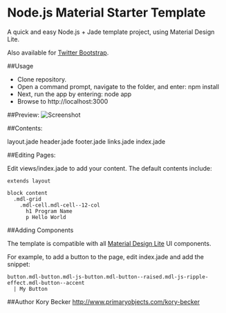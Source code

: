 Node.js Material Starter Template
===

A quick and easy Node.js + Jade template project, using Material Design Lite.

Also available for [Twitter Bootstrap](https://github.com/primaryobjects/Node.js-Bootstrap-Starter-Template).

##Usage
- Clone repository.
- Open a command prompt, navigate to the folder, and enter: npm install
- Next, run the app by entering: node app
- Browse to http://localhost:3000

##Preview:
![Screenshot](https://raw.githubusercontent.com/primaryobjects/Node.js-Material-Starter-Template/master/public/images/screenshot.png)

##Contents:

layout.jade
header.jade
footer.jade
links.jade
index.jade

##Editing Pages:

Edit views/index.jade to add your content. The default contents include:

```
extends layout

block content
  .mdl-grid
    .mdl-cell.mdl-cell--12-col
      h1 Program Name
      p Hello World
```

##Adding Components

The template is compatible with all [Material Design Lite](https://getmdl.io/components/index.html) UI components.

For example, to add a button to the page, edit index.jade and add the snippet:

```
button.mdl-button.mdl-js-button.mdl-button--raised.mdl-js-ripple-effect.mdl-button--accent
  | My Button
```

##Author
Kory Becker http://www.primaryobjects.com/kory-becker
